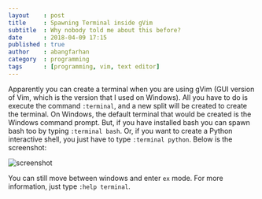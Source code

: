 ```yaml
---
layout    : post
title     : Spawning Terminal inside gVim
subtitle  : Why nobody told me about this before?
date      : 2018-04-09 17:15
published : true
author    : abangfarhan
category  : programming
tags      : [programming, vim, text editor]
---
```


Apparently you can create a terminal when you are using gVim (GUI version of Vim, which is the version that I used on Windows). All you have to do is execute the command `:terminal`, and a new split will be created to create the terminal. On Windows, the default terminal that would be created is the Windows command prompt. But, if you have installed bash you can spawn bash too by typing `:terminal bash`. Or, if you want to create a Python interactive shell, you just have to type `:terminal python`. Below is the screenshot:

![screenshot]({{site.baseurl}}/img/2018-04-09-terminal-in-gvim/00.gif)


You can still move between windows and enter `ex` mode. For more information, just type `:help terminal`.
